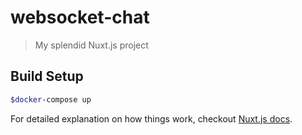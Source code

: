 # websocket-chat

> My splendid Nuxt.js project

## Build Setup

``` bash
$docker-compose up
```

For detailed explanation on how things work, checkout [Nuxt.js docs](https://nuxtjs.org).
